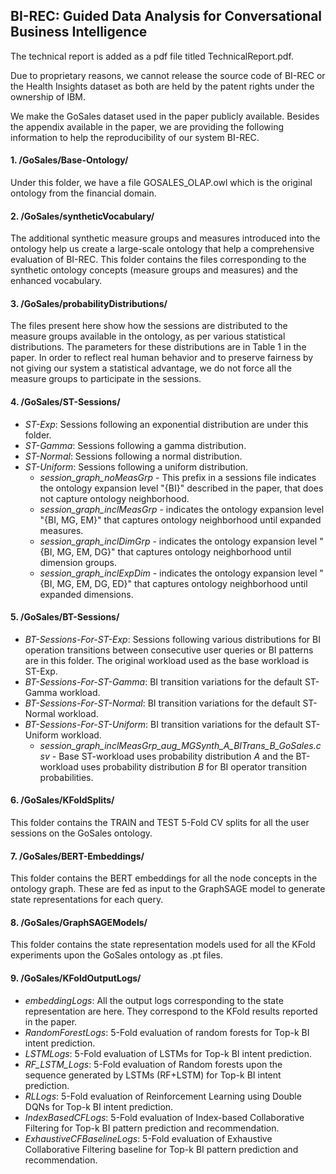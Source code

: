 
## BI-REC: Guided Data Analysis for Conversational Business Intelligence

The technical report is added as a pdf file titled TechnicalReport.pdf.

Due to proprietary reasons, we cannot release the source code of BI-REC or the Health Insights dataset as both are held by the patent rights under the ownership of IBM.

We make the GoSales dataset used in the paper publicly available. Besides the appendix available in the paper, we are providing the following information to help the reproducibility of our system BI-REC.

#### 1. /GoSales/Base-Ontology/

Under this folder, we have a file GOSALES_OLAP.owl which is the original ontology from the financial domain.

#### 2. /GoSales/syntheticVocabulary/

The additional synthetic measure groups and measures introduced into the ontology help us create a large-scale ontology that help a comprehensive evaluation of BI-REC. This folder contains the files corresponding to the synthetic ontology concepts (measure groups and measures) and the enhanced vocabulary.

#### 3. /GoSales/probabilityDistributions/

The files present here show how the sessions are distributed to the measure groups available in the ontology, as per various statistical distributions. The parameters for these distributions are in Table 1 in the paper. In order to reflect real human behavior and to preserve fairness by not giving our system a statistical advantage, we do not force all the measure groups to participate in the sessions.

#### 4. /GoSales/ST-Sessions/

- *ST-Exp*: Sessions following an exponential distribution are under this folder.
- *ST-Gamma*: Sessions following a gamma distribution.
- *ST-Normal*: Sessions following a normal distribution.
- *ST-Uniform*: Sessions following a uniform distribution.
	- *session_graph_noMeasGrp* - This prefix in a sessions file indicates the ontology expansion level "{BI}" described in the paper, that does not capture ontology neighborhood.
	- *session_graph_inclMeasGrp* - indicates the ontology expansion level "{BI, MG, EM}" that captures ontology neighborhood until expanded measures.
	- *session_graph_inclDimGrp* - indicates the ontology expansion level "{BI, MG, EM, DG}" that captures ontology neighborhood until dimension groups.
	- *session_graph_inclExpDim* - indicates the ontology expansion level "{BI, MG, EM, DG, ED}" that captures ontology neighborhood until expanded dimensions.
	
#### 5. /GoSales/BT-Sessions/

- *BT-Sessions-For-ST-Exp*: Sessions following various distributions for BI operation transitions between consecutive user queries or BI patterns are in this folder. The original workload used as the base workload is ST-Exp.
- *BT-Sessions-For-ST-Gamma*: BI transition variations for the default ST-Gamma workload.
- *BT-Sessions-For-ST-Normal*: BI transition variations for the default ST-Normal workload.
- *BT-Sessions-For-ST-Uniform*: BI transition variations for the default ST-Uniform workload.
	- *session_graph_inclMeasGrp_aug_MGSynth_A_BITrans_B_GoSales.csv* - Base ST-workload uses probability distribution *A* and the BT-workload uses probability distribution *B* for BI operator transition probabilities.

#### 6. /GoSales/KFoldSplits/

This folder contains the TRAIN and TEST 5-Fold CV splits for all the user sessions on the GoSales ontology.

#### 7. /GoSales/BERT-Embeddings/

This folder contains the BERT embeddings for all the node concepts in the ontology graph. These are fed as input to the GraphSAGE model to generate state representations for each query.

#### 8. /GoSales/GraphSAGEModels/

This folder contains the state representation models used for all the KFold experiments upon the GoSales ontology as .pt files.

#### 9. /GoSales/KFoldOutputLogs/

- *embeddingLogs*: All the output logs corresponding to the state representation are here. They correspond to the KFold results reported in the paper.
- *RandomForestLogs*: 5-Fold evaluation of random forests for Top-k BI intent prediction.
- *LSTMLogs*: 5-Fold evaluation of LSTMs for Top-k BI intent prediction.
- *RF_LSTM_Logs*: 5-Fold evaluation of Random forests upon the sequence generated by LSTMs (RF+LSTM) for Top-k BI intent prediction.
- *RLLogs*: 5-Fold evaluation of Reinforcement Learning using Double DQNs for Top-k BI intent prediction. 
- *IndexBasedCFLogs*: 5-Fold evaluation of Index-based Collaborative Filtering for Top-k BI pattern prediction and recommendation.
- *ExhaustiveCFBaselineLogs*: 5-Fold evaluation of Exhaustive Collaborative Filtering baseline for Top-k BI pattern prediction and recommendation.
